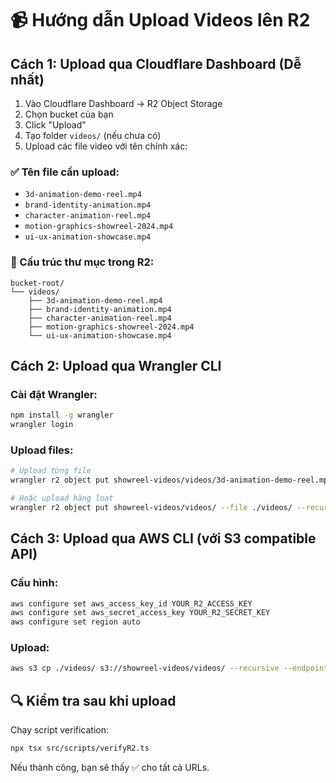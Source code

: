 # 📹 Hướng dẫn Upload Videos lên R2

## Cách 1: Upload qua Cloudflare Dashboard (Dễ nhất)

1. Vào Cloudflare Dashboard → R2 Object Storage
2. Chọn bucket của bạn
3. Click "Upload" 
4. Tạo folder `videos/` (nếu chưa có)
5. Upload các file video với tên chính xác:

### ✅ Tên file cần upload:
- `3d-animation-demo-reel.mp4`
- `brand-identity-animation.mp4` 
- `character-animation-reel.mp4`
- `motion-graphics-showreel-2024.mp4`
- `ui-ux-animation-showcase.mp4`

### 📂 Cấu trúc thư mục trong R2:
```
bucket-root/
└── videos/
    ├── 3d-animation-demo-reel.mp4
    ├── brand-identity-animation.mp4
    ├── character-animation-reel.mp4
    ├── motion-graphics-showreel-2024.mp4
    └── ui-ux-animation-showcase.mp4
```

## Cách 2: Upload qua Wrangler CLI

### Cài đặt Wrangler:
```bash
npm install -g wrangler
wrangler login
```

### Upload files:
```bash
# Upload từng file
wrangler r2 object put showreel-videos/videos/3d-animation-demo-reel.mp4 --file ./path/to/your/video.mp4

# Hoặc upload hàng loạt
wrangler r2 object put showreel-videos/videos/ --file ./videos/ --recursive
```

## Cách 3: Upload qua AWS CLI (với S3 compatible API)

### Cấu hình:
```bash
aws configure set aws_access_key_id YOUR_R2_ACCESS_KEY
aws configure set aws_secret_access_key YOUR_R2_SECRET_KEY
aws configure set region auto
```

### Upload:
```bash
aws s3 cp ./videos/ s3://showreel-videos/videos/ --recursive --endpoint-url https://YOUR_ACCOUNT_ID.r2.cloudflarestorage.com
```

## 🔍 Kiểm tra sau khi upload

Chạy script verification:
```bash
npx tsx src/scripts/verifyR2.ts
```

Nếu thành công, bạn sẽ thấy ✅ cho tất cả URLs.
